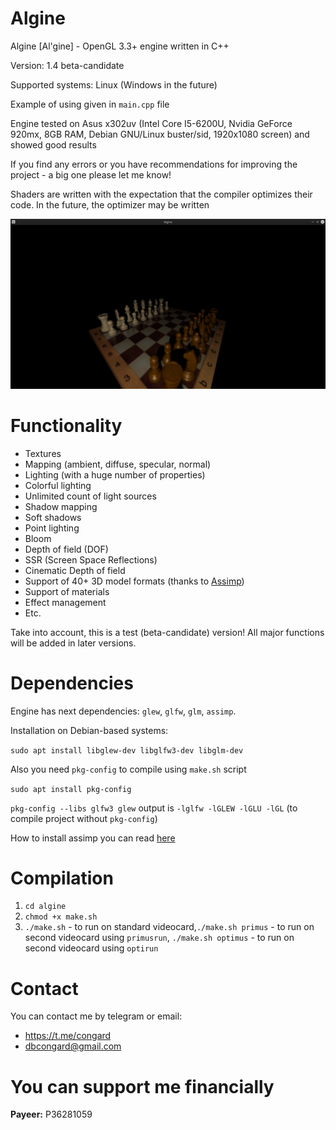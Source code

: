 # Algine
Algine [Al'gine] - OpenGL 3.3+ engine written in C++

Version: 1.4 beta-candidate

Supported systems: Linux (Windows in the future)

Example of using given in `main.cpp` file

Engine tested on Asus x302uv (Intel Core I5-6200U, Nvidia GeForce 920mx, 8GB RAM, Debian GNU/Linux buster/sid, 1920x1080 screen) and showed good results

If you find any errors or you have recommendations for improving the project - a big one please let me know!

Shaders are written with the expectation that the compiler optimizes their code. In the future, the optimizer may be written

![Algine v1.4 beta-candidate](pictures/1.png)

# Functionality
 * Textures
 * Mapping (ambient, diffuse, specular, normal)
 * Lighting (with a huge number of properties)
 * Colorful lighting
 * Unlimited count of light sources
 * Shadow mapping
 * Soft shadows
 * Point lighting
 * Bloom
 * Depth of field (DOF)
 * SSR (Screen Space Reflections)
 * Cinematic Depth of field
 * Support of 40+ 3D model formats (thanks to [Assimp](https://github.com/assimp/assimp))
 * Support of materials
 * Effect management
 * Etc.

Take into account, this is a test (beta-candidate) version! All major functions will be added in later versions.

# Dependencies
Engine has next dependencies: `glew`, `glfw`, `glm`, `assimp`.

Installation on Debian-based systems:

`sudo apt install libglew-dev libglfw3-dev libglm-dev`

Also you need `pkg-config` to compile using `make.sh` script

`sudo apt install pkg-config`

`pkg-config --libs glfw3 glew` output is `-lglfw -lGLEW -lGLU -lGL` (to compile project without `pkg-config`)

How to install assimp you can read [here](https://github.com/assimp/assimp/blob/master/Build.md)

# Compilation
1. `cd algine`
2. `chmod +x make.sh`
3. `./make.sh` - to run on standard videocard,`./make.sh primus` - to run on second videocard using `primusrun`, `./make.sh optimus` - to run on second videocard using `optirun`

# Contact
You can contact me by telegram or email:
 * https://t.me/congard
 * dbcongard@gmail.com

# You can support me financially
<b>Payeer:</b> P36281059